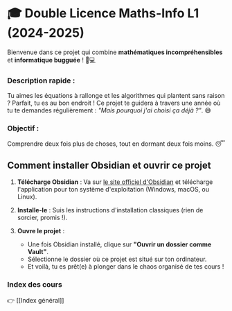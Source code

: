 # 🎓 Double Licence Maths-Info L1 (2024-2025)

Bienvenue dans ce projet qui combine **mathématiques incompréhensibles** et **informatique bugguée** ! 🧠💻

### Description rapide :
Tu aimes les équations à rallonge et les algorithmes qui plantent sans raison ? Parfait, tu es au bon endroit ! Ce projet te guidera à travers une année où tu te demandes régulièrement : *"Mais pourquoi j'ai choisi ça déjà ?"*. 😅

### Objectif :
Comprendre deux fois plus de choses, tout en dormant deux fois moins. 😴

## Comment installer Obsidian et ouvrir ce projet

1. **Télécharge Obsidian** : 
   Va sur [le site officiel d'Obsidian](https://obsidian.md) et télécharge l'application pour ton système d'exploitation (Windows, macOS, ou Linux).

2. **Installe-le** : 
   Suis les instructions d'installation classiques (rien de sorcier, promis !).

3. **Ouvre le projet** :
   - Une fois Obsidian installé, clique sur **"Ouvrir un dossier comme Vault"**.
   - Sélectionne le dossier où ce projet est situé sur ton ordinateur.
   - Et voilà, tu es prêt(e) à plonger dans le chaos organisé de tes cours !

### Index des cours
👉 [[Index général]]